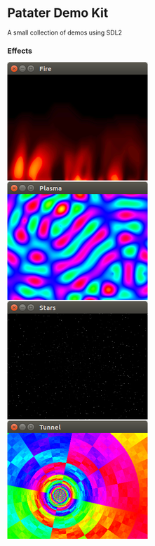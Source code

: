 # Patater Demo Kit

A small collection of demos using SDL2

### Effects

![Fire](images/Fire.png "Fire")
![Plasma](images/Plasma.png "Plasma")
![Stars](images/Stars.png "Stars")
![Tunnel](images/Tunnel.png "Tunnel")
